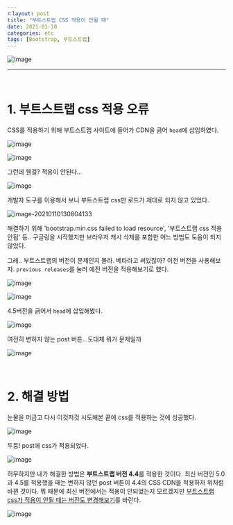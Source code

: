 ```yaml
---
ㄷlayout: post
title: "부트스트랩 CSS 적용이 안될 때"
date: 2021-01-10
categories: etc
tags: [Bootstrap, 부트스트랩]
---
```


![image](https://user-images.githubusercontent.com/63948884/104114451-fe599800-5347-11eb-9175-b8356885d71d.png)

---

<br>

# 1. 부트스트랩 css 적용 오류



CSS를 적용하기 위해 부트스트랩 사이트에 들어가 CDN을 긁어 `head`에 삽입하였다.

![image](https://user-images.githubusercontent.com/63948884/104113964-483f7f80-5342-11eb-89c8-75b12c3e9ea4.png)

![image](https://user-images.githubusercontent.com/63948884/104114021-0400af00-5343-11eb-879b-4aeb60529b7e.png)

그런데 웬걸? 적용이 안된다..

![image](https://user-images.githubusercontent.com/63948884/104114035-33afb700-5343-11eb-8f33-20eb2f9f2304.png)

개발자 도구를 이용해서 보니 부트스트랩 css만 로드가 제대로 되지 않고 있었다.

![image-20210110130804133](C:\Users\LHJUN\AppData\Roaming\Typora\typora-user-images\image-20210110130804133.png)

해결하기 위해 'bootstrap.min.css failed to load resource', '부트스트랩 css 적용 안됨' 등.. 구글링을 시작했지만 브라우저 캐시 삭제를 포함한 어느 방법도 도움이 되지 않았다.



그래.. 부트스트랩의 버전이 문제인지 몰라. 베타라고 써있잖아? 이전 버전을 사용해보자. `previous releases`를 눌러 예전 버전을 적용해보기로 했다.

![image](https://user-images.githubusercontent.com/63948884/104114099-d1a38180-5343-11eb-83c0-22c1754e76c5.png)

![image](https://user-images.githubusercontent.com/63948884/104114276-dcf7ac80-5345-11eb-90a3-57a5c294b242.png)

4.5버전을 긁어서 `head`에 삽입해봤다.

![image](https://user-images.githubusercontent.com/63948884/104114246-825e5080-5345-11eb-9108-ab24edaf74f6.png)

여전히 변하지 않는 post 버튼.. 도대체 뭐가 문제일까

![image](https://user-images.githubusercontent.com/63948884/104114035-33afb700-5343-11eb-8f33-20eb2f9f2304.png)

<br>

# 2. 해결 방법



눈물을 머금고 다시 이것저것 시도해본 끝에 css를 적용하는 것에 성공했다.

![image](https://user-images.githubusercontent.com/63948884/104114293-1b8d6700-5346-11eb-9bf5-48a9ccfa11d1.png)

두둥! post에 css가 적용되었다.

![image](https://user-images.githubusercontent.com/63948884/104114159-9e152700-5344-11eb-9f94-0c4e0390de21.png)



허무하지만 내가 해결한 방법은 **부트스트랩 버전 4.4**를 적용한 것이다. 최신 버전인 5.0과 4.5를 적용했을 때는 변하지 않던 post 버튼이 4.4의 CSS CDN을 적용하자 위처럼 바뀐 것이다. 뭐 때문에 최신 버전에서는 적용이 안되었는지 모르겠지만 <u>부트스트랩 css가 적용이 안될 때는 버전도 변경해보기</u>를 바란다.

![image](https://user-images.githubusercontent.com/63948884/104113995-b2582480-5342-11eb-9f18-adeba191eab1.png)


